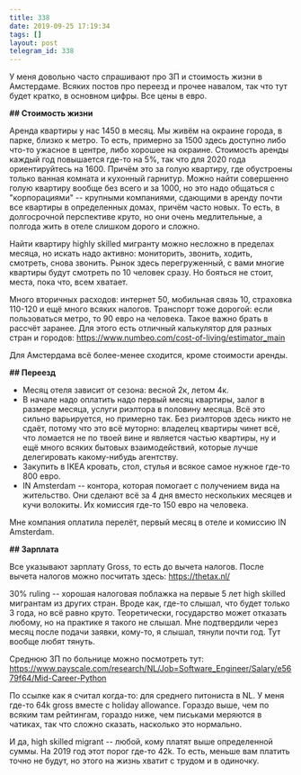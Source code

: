```yaml
---
title: 338
date: 2019-09-25 17:19:34
tags: []
layout: post
telegram_id: 338
---
```


У меня довольно часто спрашивают про ЗП и стоимость жизни в Амстердаме. Всяких постов про переезд и прочее навалом, так что тут будет кратко, в основном цифры. Все цены в евро.

**## Стоимость жизни**

Аренда квартиры у нас 1450 в месяц. Мы живём на окраине города, в парке, близко к метро. То есть, примерно за 1500 здесь доступно либо что-то ужасное в центре, либо хорошее на окраине. Стоимость аренды каждый год повышается где-то на 5%, так что для 2020 года ориентируйтесь на 1600. Причём это за голую квартиру, где обустроены только ванная комната и кухонный гарнитур. Можно найти совершенно голую квартиру вообще без всего и за 1000, но это надо общаться с "корпорациями" -- крупными компаниями, сдающими в аренду почти все квартиры в определенных домах, причём часто новых. То есть, в долгосрочной перспективе круто, но они очень медлительные, а полгода жить в отеле слишком дорого и сложно.

Найти квартиру highly skilled мигранту можно несложно в пределах месяца, но искать надо активно: мониторить, звонить, ходить, смотреть, снова звонить. Рынок здесь перегруженный, с вами многие квартиры будут смотреть по 10 человек сразу. Но бояться не стоит, места, пока что, всем хватает.

Много вторичных расходов: интернет 50, мобильная связь 10, страховка 110-120 и ещё много всяких налогов. Транспорт тоже дорогой: если пользоваться метро, то 90 евро на человека. Такое важно брать в рассчёт заранее. Для этого есть отличный калькулятор для разных стран и городов:
<https://www.numbeo.com/cost-of-living/estimator_main>

Для Амстердама всё более-менее сходится, кроме стоимости аренды.

**## Переезд**

+ Месяц отеля зависит от сезона: весной 2к, летом 4к.
+ В начале надо оплатить надо первый месяц квартиры, залог в размере месяца, услуги риэлтора в половину месяца. Всё это сильно варьируется, но примерно так. Без риэлторов здесь никто не сдаёт, потому что это всё муторно: владелец квартиры чинет всё, что ломается не по твоей вине и является частью квартиры, ну и ещё много всяких бытовых взаимодействий, которые лучше делегировать какому-нибудь агентству.
+ Закупить в IKEA кровать, стол, стулья и всякое самое нужное где-то 800 евро.
+ IN Amsterdam -- контора, которая помогает с получением вида на жительство. Они сделают всё за 4 дня вместо нескольких месяцев и кучи волокиты. Их комиссия где-то 150 евро на человека.

Мне компания оплатила перелёт, первый месяц в отеле и комиссию IN Amsterdam.

**## Зарплата**

Все указывают зарплату Gross, то есть до вычета налогов. После вычета налогов можно посчитать здесь:
<https://thetax.nl/>

30% ruling -- хорошая налоговая поблажка на первые 5 лет high skilled мигрантам из других стран. Вроде как, где-то слышал, что будет только 3 года, но всё равно круто. Теоретически, государство может отказать любому, но на практике я такого не слышал. Мне подтвердили через месяц после подачи заявки, кому-то, я слышал, тянули почти год. Тут вообще любят тянуть.

Среднюю ЗП по больнице можно посмотреть тут:
<https://www.payscale.com/research/NL/Job=Software_Engineer/Salary/e5679f64/Mid-Career-Python>

По ссылке как я считал когда-то: для среднего питониста в NL. У меня где-то 64k gross вместе с holiday allowance. Гораздо выше, чем по всяким там рейтингам, гораздо ниже, чем письками меряются в чатиках, так что сложно сказать, насколько это нормально.

И да, high skilled migrant -- любой, кому платят выше определенной суммы. На 2019 год этот порог где-то 42k. То есть, меньше вам платить точно не будут, но этого на жизнь хватит с трудом и в одиночку.
